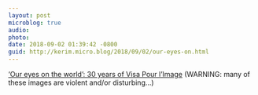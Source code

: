 ```yaml
---
layout: post
microblog: true
audio: 
photo: 
date: 2018-09-02 01:39:42 -0800
guid: http://kerim.micro.blog/2018/09/02/our-eyes-on.html
---
```

[‘Our eyes on the world’: 30 years of Visa Pour l’Image](https://edition.cnn.com/interactive/2018/08/world/visa-pour-limage-cnnphotos/?sr=sharebar_twitter) (WARNING: many of these images are violent and/or disturbing...)
